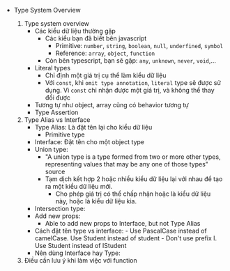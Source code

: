 - Type System Overview

  1. Type system overview
     - Các kiểu dữ liệu thường gặp
       - Các kiểu bạn đã biết bên javascript
         - Primitive: `number`, `string`, `boolean`, `null`, `underfined`, `symbol`
         - Reference: `array`, `object`, `function`
       - Còn bên typescript, bạn sẽ gặp: `any`, `unknown`, `never`, `void`,...
     - Literal types
       - Chỉ định một giá trị cụ thể làm kiểu dữ liệu
       - Với `const`, khi `omit type annotation`, `literal` type sẽ được sử dụng. Vì `const` chỉ nhận được một giá trị, và không thể thay đổi được
     - Tương tự như object, array cũng có behavior tương tự
     - Type Assertion
  2. Type Alias vs Interface
     - Type Alias: Là đặt tên lại cho kiểu dữ liệu
       - Primitive type
     - Interface: Đặt tên cho một object type
     - Union type:
       - "A union type is a type formed from two or more other types, representing values that may be any one of those types" source
       - Tạm dịch kết hợp 2 hoặc nhiều kiểu dữ liệu lại với nhau để tạo ra một kiểu dữ liệu mới.
         - Cho phép giá trị có thể chấp nhận hoặc là kiểu dữ liệu này, hoặc là kiểu dữ liệu kia.
     - Intersection type:
     - Add new props:
       - Able to add new props to Interface, but not Type Alias
     - Cách đặt tên type vs interface: - Use PascalCase instead of camelCase. Use Student instead of student - Don't use prefix I. Use Student instead of IStudent
     - Nên dùng Interface hay Type:
  3. Ðiều cần lưu ý khi làm việc với function
